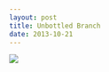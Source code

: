 ```yaml
---
layout: post
title: Unbottled Branch
date: 2013-10-21
---
```

![](http://farm8.staticflickr.com/7365/10409847654_454b73e5ca_c.jpg)